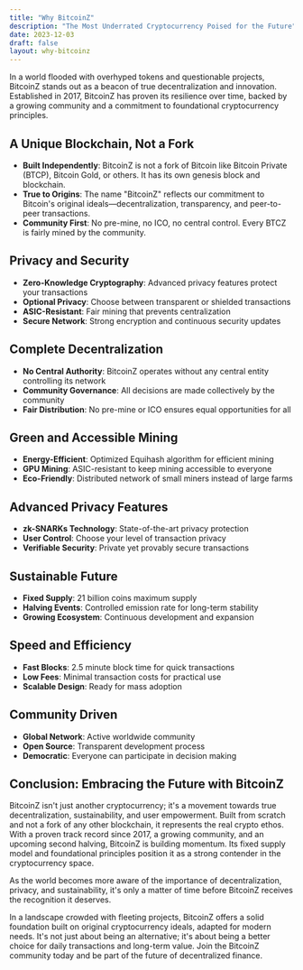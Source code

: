 ```yaml
---
title: "Why BitcoinZ"
description: "The Most Underrated Cryptocurrency Poised for the Future"
date: 2023-12-03
draft: false
layout: why-bitcoinz
---
```


In a world flooded with overhyped tokens and questionable projects, BitcoinZ stands out as a beacon of true decentralization and innovation. Established in 2017, BitcoinZ has proven its resilience over time, backed by a growing community and a commitment to foundational cryptocurrency principles.

## A Unique Blockchain, Not a Fork

- **Built Independently**: BitcoinZ is not a fork of Bitcoin like Bitcoin Private (BTCP), Bitcoin Gold, or others. It has its own genesis block and blockchain.
- **True to Origins**: The name "BitcoinZ" reflects our commitment to Bitcoin's original ideals—decentralization, transparency, and peer-to-peer transactions.
- **Community First**: No pre-mine, no ICO, no central control. Every BTCZ is fairly mined by the community.

## Privacy and Security

- **Zero-Knowledge Cryptography**: Advanced privacy features protect your transactions
- **Optional Privacy**: Choose between transparent or shielded transactions
- **ASIC-Resistant**: Fair mining that prevents centralization
- **Secure Network**: Strong encryption and continuous security updates

## Complete Decentralization

- **No Central Authority**: BitcoinZ operates without any central entity controlling its network
- **Community Governance**: All decisions are made collectively by the community
- **Fair Distribution**: No pre-mine or ICO ensures equal opportunities for all

## Green and Accessible Mining

- **Energy-Efficient**: Optimized Equihash algorithm for efficient mining
- **GPU Mining**: ASIC-resistant to keep mining accessible to everyone
- **Eco-Friendly**: Distributed network of small miners instead of large farms

## Advanced Privacy Features

- **zk-SNARKs Technology**: State-of-the-art privacy protection
- **User Control**: Choose your level of transaction privacy
- **Verifiable Security**: Private yet provably secure transactions

## Sustainable Future

- **Fixed Supply**: 21 billion coins maximum supply
- **Halving Events**: Controlled emission rate for long-term stability
- **Growing Ecosystem**: Continuous development and expansion

## Speed and Efficiency

- **Fast Blocks**: 2.5 minute block time for quick transactions
- **Low Fees**: Minimal transaction costs for practical use
- **Scalable Design**: Ready for mass adoption

## Community Driven

- **Global Network**: Active worldwide community
- **Open Source**: Transparent development process
- **Democratic**: Everyone can participate in decision making

## Conclusion: Embracing the Future with BitcoinZ

BitcoinZ isn't just another cryptocurrency; it's a movement towards true decentralization, sustainability, and user empowerment. Built from scratch and not a fork of any other blockchain, it represents the real crypto ethos. With a proven track record since 2017, a growing community, and an upcoming second halving, BitcoinZ is building momentum. Its fixed supply model and foundational principles position it as a strong contender in the cryptocurrency space.

As the world becomes more aware of the importance of decentralization, privacy, and sustainability, it's only a matter of time before BitcoinZ receives the recognition it deserves.

In a landscape crowded with fleeting projects, BitcoinZ offers a solid foundation built on original cryptocurrency ideals, adapted for modern needs. It's not just about being an alternative; it's about being a better choice for daily transactions and long-term value. Join the BitcoinZ community today and be part of the future of decentralized finance.
